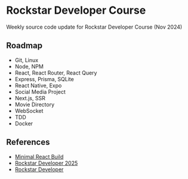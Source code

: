 # Rockstar Developer Course

Weekly source code update for Rockstar Developer Course (Nov 2024)

## Roadmap
* Git, Linux
* Node, NPM
* React, React Router, React Query
* Express, Prisma, SQLite
* React Native, Expo
* Social Media Project
* Next.js, SSR
* Movie Directory
* WebSocket
* TDD
* Docker

## References
* [Minimal React Build](https://gist.github.com/eimg/50832314c7bfbc8d46ed65c44b9d76b5)
* [Rockstar Developer 2025](https://eimaung.com/rsd2025/)
* [Rockstar Developer](https://eimaung.com/rockstar-developer/)
